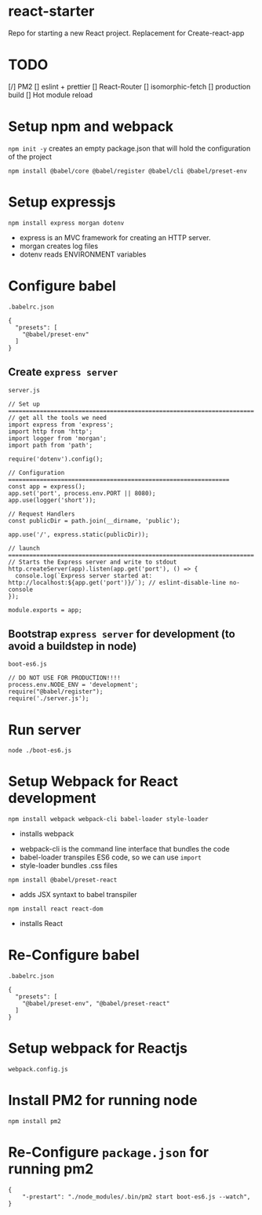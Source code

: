 # react-starter
Repo for starting a new React project. Replacement for Create-react-app

# TODO
[/] PM2
[] eslint + prettier
[] React-Router
[] isomorphic-fetch
[] production build
[] Hot module reload


# Setup npm and webpack

`npm init -y`
creates an empty package.json that will hold the configuration of the project

`npm install @babel/core @babel/register @babel/cli @babel/preset-env`

# Setup expressjs

`npm install express morgan dotenv`
* express is an MVC framework for creating an HTTP server.
* morgan creates log files
* dotenv reads ENVIRONMENT variables

# Configure babel
`.babelrc.json`

    {
      "presets": [
        "@babel/preset-env"
      ]
    }

## Create `express server`

`server.js`

	// Set up ======================================================================
	// get all the tools we need
	import express from 'express';
	import http from 'http';
	import logger from 'morgan';
	import path from 'path';

	require('dotenv').config();

	// Configuration ===============================================================
	const app = express();
	app.set('port', process.env.PORT || 8080);
	app.use(logger('short'));

	// Request Handlers
	const publicDir = path.join(__dirname, 'public');

	app.use('/', express.static(publicDir));

	// launch ======================================================================
	// Starts the Express server and write to stdout
	http.createServer(app).listen(app.get('port'), () => {
	  console.log(`Express server started at: http://localhost:${app.get('port')}/`); // eslint-disable-line no-console
	});

	module.exports = app;


## Bootstrap `express server` for development (to avoid a buildstep in node)
`boot-es6.js`

	// DO NOT USE FOR PRODUCTION!!!!
	process.env.NODE_ENV = 'development';
    require("@babel/register");
    require('./server.js');

# Run server
`node ./boot-es6.js`

# Setup Webpack for React development

`npm install webpack webpack-cli babel-loader style-loader`
* installs webpack
 - webpack-cli is the command line interface that bundles the code
 - babel-loader transpiles ES6 code, so we can use `import`
 - style-loader bundles .css files

`npm install @babel/preset-react`
* adds JSX syntaxt to babel transpiler

`npm install react react-dom`
* installs React

# Re-Configure babel
`.babelrc.json`

    {
      "presets": [
        "@babel/preset-env", "@babel/preset-react"
      ]
    }

# Setup webpack for Reactjs

`webpack.config.js`




# Install PM2 for running node
`npm install pm2`


# Re-Configure `package.json` for running pm2

	{
	    "-prestart": "./node_modules/.bin/pm2 start boot-es6.js --watch",
	}

